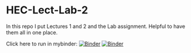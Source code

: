 # HEC-Lect-Lab-2

In this repo I put Lectures 1 and 2 and the Lab assignment. Helpful to have them all in one place.

Click here to run in mybinder: [![Binder](https://mybinder.org/badge_logo.svg)](https://mybinder.org/v2/gh/jvkrogmeier/HEC-Lect-Lab-2/HEAD)
[![Binder](https://mybinder.org/badge_logo.svg)](https://mybinder.org/v2/gh/Hackettcl/HEC-Lect-Lab-2/HEAD)
